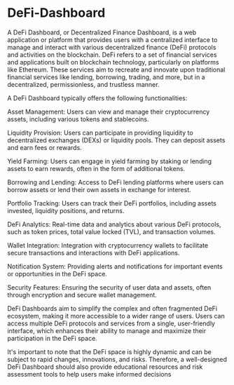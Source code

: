 # DeFi-Dashboard


A DeFi Dashboard, or Decentralized Finance Dashboard, is a web application or platform that provides users with a centralized interface to manage and interact with various decentralized finance (DeFi) protocols and activities on the blockchain. DeFi refers to a set of financial services and applications built on blockchain technology, particularly on platforms like Ethereum. These services aim to recreate and innovate upon traditional financial services like lending, borrowing, trading, and more, but in a decentralized, permissionless, and trustless manner.

A DeFi Dashboard typically offers the following functionalities:

Asset Management: Users can view and manage their cryptocurrency assets, including various tokens and stablecoins.

Liquidity Provision: Users can participate in providing liquidity to decentralized exchanges (DEXs) or liquidity pools. They can deposit assets and earn fees or rewards.

Yield Farming: Users can engage in yield farming by staking or lending assets to earn rewards, often in the form of additional tokens.

Borrowing and Lending: Access to DeFi lending platforms where users can borrow assets or lend their own assets in exchange for interest.

Portfolio Tracking: Users can track their DeFi portfolios, including assets invested, liquidity positions, and returns.

DeFi Analytics: Real-time data and analytics about various DeFi protocols, such as token prices, total value locked (TVL), and transaction volumes.

Wallet Integration: Integration with cryptocurrency wallets to facilitate secure transactions and interactions with DeFi applications.

Notification System: Providing alerts and notifications for important events or opportunities in the DeFi space.

Security Features: Ensuring the security of user data and assets, often through encryption and secure wallet management.

DeFi Dashboards aim to simplify the complex and often fragmented DeFi ecosystem, making it more accessible to a wider range of users. Users can access multiple DeFi protocols and services from a single, user-friendly interface, which enhances their ability to manage and maximize their participation in the DeFi space.

It's important to note that the DeFi space is highly dynamic and can be subject to rapid changes, innovations, and risks. Therefore, a well-designed DeFi Dashboard should also provide educational resources and risk assessment tools to help users make informed decisions
